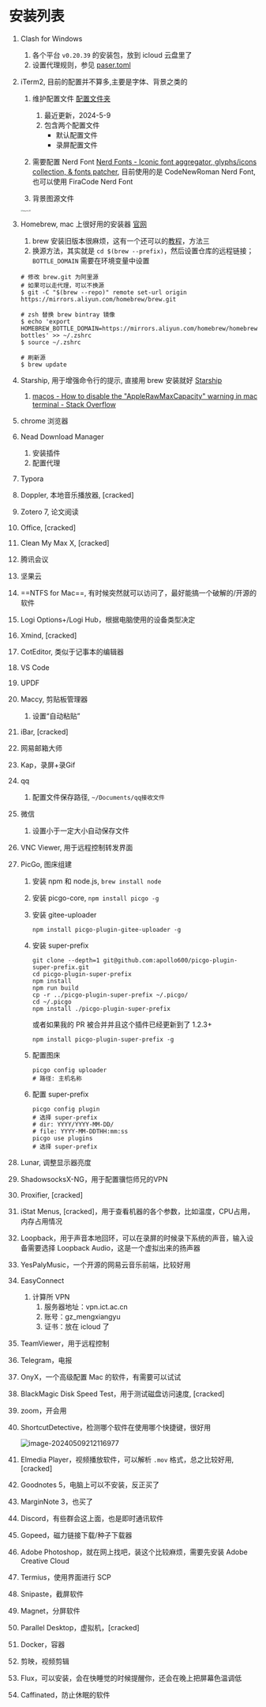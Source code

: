# 安装列表

1.   Clash for Windows

     1.   各个平台 `v0.20.39` 的安装包，放到 icloud 云盘里了
     2.   设置代理规则，参见 [paser.toml](./parser.toml)

2.   iTerm2, 目前的配置并不算多,主要是字体、背景之类的

     1.   维护配置文件 [配置文件夹](./iTerm2-config)
          1.   最近更新，2024-5-9
          2.   包含两个配置文件
               -   默认配置文件
               -   录屏配置文件

     2.   需要配置 Nerd Font [Nerd Fonts - Iconic font aggregator, glyphs/icons collection, & fonts patcher](https://www.nerdfonts.com/font-downloads), 目前使用的是 CodeNewRoman Nerd Font, 也可以使用 FiraCode Nerd Font
     3.   背景图源文件

     <img src="https://gitee.com/sekiro_meng/images/raw/master/mac-air/2024/2024-05-09/2024-05-09T20:51:08.jpg" alt="hacg.me_60" style="zoom:21%;" />

3.   Homebrew, mac 上很好用的安装器 [官网](brew.sh)

     1.   brew 安装旧版本很麻烦，这有一个还可以的[教程](https://shockerli.net/post/homebrew-install-formula-specific-version/)，方法三
     2.   换源方法，其实就是 `cd $(brew --prefix)`，然后设置仓库的远程链接；`BOTTLE_DOMAIN` 需要在环境变量中设置

     ```
     # 修改 brew.git 为阿里源
     # 如果可以走代理，可以不换源
     $ git -C "$(brew --repo)" remote set-url origin https://mirrors.aliyun.com/homebrew/brew.git
     
     # zsh 替换 brew bintray 镜像
     $ echo 'export HOMEBREW_BOTTLE_DOMAIN=https://mirrors.aliyun.com/homebrew/homebrew-bottles' >> ~/.zshrc
     $ source ~/.zshrc
     
     # 刷新源
     $ brew update
     ```

4.   Starship, 用于增强命令行的提示, 直接用 brew 安装就好 [Starship](https://starship.rs/zh-CN/guide/#🚀-安装)

     1.   [macos - How to disable the "AppleRawMaxCapacity" warning in mac terminal - Stack Overflow](https://stackoverflow.com/questions/77222467/how-to-disable-the-applerawmaxcapacity-warning-in-mac-terminal)

5.   chrome 浏览器

6.   Nead Download Manager

     1.   安装插件
     2.   配置代理

7.   Typora

8.   Doppler, 本地音乐播放器, [cracked]

9.   Zotero 7, 论文阅读

10.   Office, [cracked]

11.   Clean My Max X, [cracked]

12.   腾讯会议

13.   坚果云

14.   ==NTFS for Mac==, 有时候突然就可以访问了，最好能搞一个破解的/开源的软件

15.   Logi Options+/Logi Hub，根据电脑使用的设备类型决定

16.   Xmind, [cracked]

17.   CotEditor, 类似于记事本的编辑器

18.   VS Code

19.   UPDF

20.   Maccy, 剪贴板管理器

      1.   设置“自动粘贴”

21.   iBar, [cracked]

22.   网易邮箱大师

23.   Kap，录屏+录Gif

24.   qq

      1.   配置文件保存路径, `~/Documents/qq接收文件`

25.   微信

      1.   设置小于一定大小自动保存文件

26.   VNC Viewer, 用于远程控制转发界面

27.   PicGo, 图床组建

      1.   安装 npm 和 node.js, `brew install node`

      2.   安装 picgo-core, `npm install picgo -g`

      3.   安装 gitee-uploader

           ```
           npm install picgo-plugin-gitee-uploader -g
           ```

      4.   安装 super-prefix

           ```
           git clone --depth=1 git@github.com:apollo600/picgo-plugin-super-prefix.git
           cd picgo-plugin-super-prefix
           npm install
           npm run build
           cp -r ../picgo-plugin-super-prefix ~/.picgo/
           cd ~/.picgo
           npm install ./picgo-plugin-super-prefix
           ```

           或者如果我的 PR 被合并并且这个插件已经更新到了 1.2.3+

           ```
           npm install picgo-plugin-super-prefix -g
           ```

      5.   配置图床

           ```
           picgo config uploader
           # 路径: 主机名称
           ```

      6.   配置 super-prefix

           ```
           picgo config plugin
           # 选择 super-prefix
           # dir: YYYY/YYYY-MM-DD/
           # file: YYYY-MM-DDTHH:mm:ss
           picgo use plugins
           # 选择 super-prefix
           ```

28.   Lunar, 调整显示器亮度

29.   ShadowsocksX-NG，用于配置骥恺师兄的VPN

30.   Proxifier, [cracked]

31.   iStat Menus, [cracked]，用于查看机器的各个参数，比如温度，CPU占用，内存占用情况

32.   Loopback，用于声音本地回环，可以在录屏的时候录下系统的声音，输入设备需要选择 Loopback Audio，这是一个虚拟出来的扬声器

33.   YesPalyMusic，一个开源的网易云音乐前端，比较好用

34.   EasyConnect

      1.   计算所 VPN
           1.   服务器地址：vpn.ict.ac.cn
           2.   账号：gz_mengxiangyu
           3.   证书：放在 icloud 了

35.   TeamViewer，用于远程控制

36.   Telegram，电报

37.   OnyX，一个高级配置 Mac 的软件，有需要可以试试

38.   BlackMagic Disk Speed Test，用于测试磁盘访问速度, [cracked]

39.   zoom，开会用

40.   ShortcutDetective，检测哪个软件在使用哪个快捷键，很好用

      ![image-20240509212116977](https://gitee.com/sekiro_meng/images/raw/master/mac-air/2024/2024-05-09/2024-05-09T21:21:17.png)

41.   Elmedia Player，视频播放软件，可以解析 `.mov` 格式，总之比较好用, [cracked]

42.   Goodnotes 5，电脑上可以不安装，反正买了

43.   MarginNote 3，也买了

44.   Discord，有些群会这上面，也是即时通讯软件

45.   Gopeed，磁力链接下载/种子下载器

46.   Adobe Photoshop，就在网上找吧，装这个比较麻烦，需要先安装 Adobe Creative Cloud

47.   Termius，使用界面进行 SCP

48.   Snipaste，截屏软件

49.   Magnet，分屏软件

50.   Parallel Desktop，虚拟机，[cracked]

51.   Docker，容器

52.   剪映，视频剪辑

53.   Flux，可以安装，会在快睡觉的时候提醒你，还会在晚上把屏幕色温调低

54.   Caffinated，防止休眠的软件
